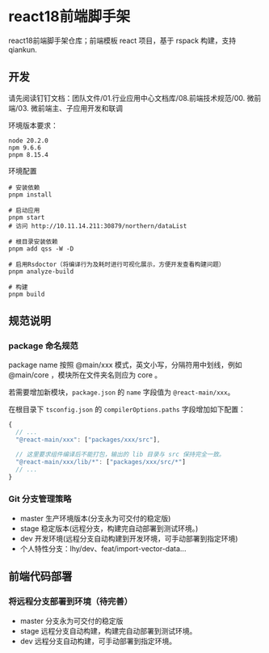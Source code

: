 # react18前端脚手架

react18前端脚手架仓库；前端模板 react 项目，基于 rspack 构建，支持 qiankun.

## 开发

请先阅读钉钉文档：团队文件/01.行业应用中心文档库/08.前端技术规范/00. 微前端/03. 微前端主、子应用开发和联调

环境版本要求：
```
node 20.2.0
npm 9.6.6
pnpm 8.15.4
```

环境配置
```shell
# 安装依赖
pnpm install

# 启动应用
pnpm start
# 访问 http://10.11.14.211:30879/northern/dataList

# 根目录安装依赖
pnpm add qss -W -D

# 启用Rsdoctor（将编译行为及耗时进行可视化展示，方便开发查看构建问题）
pnpm analyze-build

# 构建
pnpm build
```

## 规范说明

### package 命名规范

package name 按照 @main/xxx 模式，英文小写，分隔符用中划线，例如 @main/core ，模块所在文件夹名则应为 core 。

若需要增加新模块，`package.json` 的 `name` 字段值为 `@react-main/xxx`。

在根目录下 `tsconfig.json` 的 `compilerOptions.paths` 字段增加如下配置：

```javascript
{
  // ...
  "@react-main/xxx": ["packages/xxx/src"],

  // 这里要求组件编译后不能打包，输出的 lib 目录与 src 保持完全一致。
  "@react-main/xxx/lib/*": ["packages/xxx/src/*"]
  // ...
}
```

### Git 分支管理策略
- master 生产环境版本(分支永为可交付的稳定版)
- stage 稳定版本(远程分支，构建完自动部署到测试环境。)
- dev 开发环境(远程分支自动构建到开发环境，可手动部署到指定环境)
- 个人特性分支：lhy/dev、feat/import-vector-data...

## 前端代码部署

### 将远程分支部署到环境（待完善）

- master 分支永为可交付的稳定版
- stage 远程分支自动构建，构建完自动部署到测试环境。
- dev 远程分支自动构建，可手动部署到指定环境。
